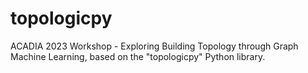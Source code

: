 # topologicpy
ACADIA 2023 Workshop - Exploring Building Topology through Graph Machine Learning, based on the "topologicpy" Python library.
